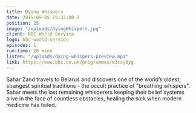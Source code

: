 ```yaml
---
title: Dying Whispers
date: 2019-09-05 15:37:00 Z
position: 25
image: "/uploads/DyingWhispers.jpg"
client: BBC World Service
logo: bbc-world-service
episodes: 1
run-time: 28 mins
listen: "/uploads/dying-whispers-preview.mp3"
link: https://www.bbc.co.uk/programmes/w3csy0yg
---
```


Sahar Zand travels to Belarus and discovers one of the world’s oldest, strangest spiritual traditions - the occult practice of "breathing whispers". Sahar meets the last remaining whisperers keeping their belief systems alive in the face of countless obstacles, healing the sick when modern medicine has failed.